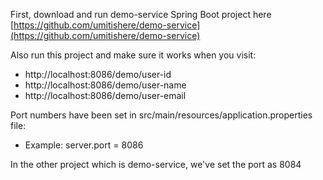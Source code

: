 First, download and run demo-service Spring Boot project here [https://github.com/umitishere/demo-service](https://github.com/umitishere/demo-service)

Also run this project and make sure it works when you visit:

* http://localhost:8086/demo/user-id
* http://localhost:8086/demo/user-name
* http://localhost:8086/demo/user-email

Port numbers have been set in src/main/resources/application.properties file:

* Example: server.port = 8086

In the other project which is demo-service, we've set the port as 8084